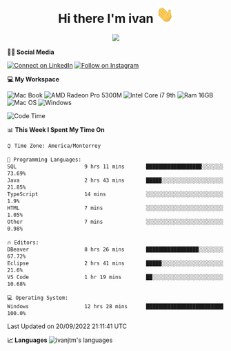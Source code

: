 <h1 align="center">Hi there I'm ivan <img src="https://raw.githubusercontent.com/ABSphreak/ABSphreak/master/gifs/Hi.gif" width="40px" /></h1>
<div align="center">
<img src="http://github-readme-streak-stats.herokuapp.com?user=ivanjtm&hide_border=true&background=00000000&border=FFFFFF00&sideNums=A8A8A8&sideLabels=A8A8A8&currStreakNum=FFC93C&dates=A8A8A8)](https://git.io/streak-stats"/>
</div>

**👦🏻 Social Media**

[![Connect on LinkedIn](https://img.shields.io/badge/LinkedIn-%230077B5.svg?&style=flat-square&logo=linkedin&logoColor=white)](https://www.linkedin.com/in/ivanjtm)
[![Follow on Instagram](https://img.shields.io/badge/Instagram-E4405F?style=flat-square&logo=instagram&logoColor=white)](https://www.instagram.com/ivanjtm)

**💻 My Workspace**

![Mac Book](https://img.shields.io/badge/Apple-MacBook_Pro_2019-999999?style=flat-square&logo=apple&logoColor=white)
![AMD Radeon Pro 5300M](https://img.shields.io/badge/AMD-Radeon_Pro_5300M-ED1C24?style=flat-square&logo=amd&logoColor=white)
![Intel Core i7 9th](https://img.shields.io/badge/Intel-Core_i7_9th-0071C5?style=flat-square&logo=intel&logoColor=white)
![Ram 16GB](https://img.shields.io/badge/RAM-16GB-230071C5?style=flat-square&logoColor=white)
![Mac OS](https://img.shields.io/badge/Mac%20OS-000000?style=flat-square&logo=apple&logoColor=white)
![Windows](https://img.shields.io/badge/Windows-0078D6?style=flat-square&logo=windows&logoColor=white)


<!--START_SECTION:waka-->
![Code Time](http://img.shields.io/badge/Code%20Time-721%20hrs%204%20mins-blue)

📊 **This Week I Spent My Time On** 

```text
⌚︎ Time Zone: America/Monterrey

💬 Programming Languages: 
SQL                      9 hrs 11 mins       ██████████████████░░░░░░░   73.69% 
Java                     2 hrs 43 mins       █████░░░░░░░░░░░░░░░░░░░░   21.85% 
TypeScript               14 mins             ░░░░░░░░░░░░░░░░░░░░░░░░░   1.9% 
HTML                     7 mins              ░░░░░░░░░░░░░░░░░░░░░░░░░   1.05% 
Other                    7 mins              ░░░░░░░░░░░░░░░░░░░░░░░░░   0.98%

🔥 Editors: 
DBeaver                  8 hrs 26 mins       █████████████████░░░░░░░░   67.72% 
Eclipse                  2 hrs 41 mins       █████░░░░░░░░░░░░░░░░░░░░   21.6% 
VS Code                  1 hr 19 mins        ██░░░░░░░░░░░░░░░░░░░░░░░   10.68%

💻 Operating System: 
Windows                  12 hrs 28 mins      █████████████████████████   100.0%

```


 Last Updated on 20/09/2022 21:11:41 UTC
<!--END_SECTION:waka-->
**📈 Languages**
 ![ivanjtm's languages](https://wakatime.com/share/@ivanjtm/a32f83c6-d0c9-49a4-a5ae-d0440b950377.svg)
